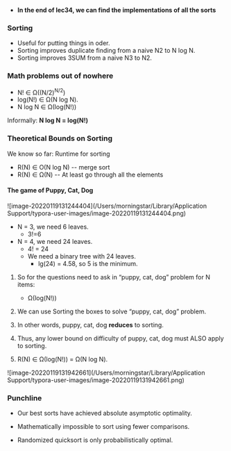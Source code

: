 * **In the end of lec34, we can find the implementations of all the sorts**



### Sorting

* Useful for putting things in oder.
* Sorting improves duplicate finding from a naive N2 to N log N.
* Sorting improves 3SUM from a naive N3 to N2.



### Math problems out of nowhere

* N! ∈ Ω((N/2)<sup>N/2</sup>)
* log(N!) ∈ Ω(N log N).
* N log N ∈ Ω(log(N!))

Informally:  **N log N = log(N!)**



### Theoretical Bounds on Sorting

We know so far: Runtime for sorting

* R(N) ∈ O(N log N) -- merge sort
* R(N) ∈ Ω(N) -- At least go through all the elements



#### The game of Puppy, Cat, Dog

![image-20220119131244404](/Users/morningstar/Library/Application Support/typora-user-images/image-20220119131244404.png)

* N = 3, we need 6 leaves.
  * 3!=6
* N = 4, we need 24 leaves.
  * 4! = 24
  * We need a binary tree with 24 leaves.
    * lg(24) = 4.58, so 5 is the minimum.

1. So for the questions need to ask in “puppy, cat, dog” problem for N items:
   * Ω(log(N!))

2. We can use Sorting the boxes to solve “puppy, cat, dog” problem.
3. In other words, puppy, cat, dog **reduces** to sorting.
4. Thus, any lower bound on difficulty of puppy, cat, dog must ALSO apply to sorting.
5. R(N) ∈ Ω(log(N!)) = Ω(N log N).

![image-20220119131942661](/Users/morningstar/Library/Application Support/typora-user-images/image-20220119131942661.png)

### Punchline

* Our best sorts have achieved absolute asymptotic optimality.
* Mathematically impossible to sort using fewer comparisons.

* Randomized quicksort is only probabilistically optimal.